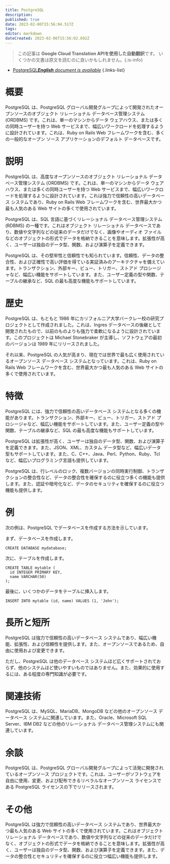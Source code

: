 ```yaml
---
title: PostgreSQL
description: 
published: true
date: 2023-02-06T15:56:04.517Z
tags: 
editor: markdown
dateCreated: 2023-02-06T15:56:02.692Z
---
```


> この記事は **Google Cloud Translation APIを使用した自動翻訳**です。
いくつかの文書は原文を読むのに良いかもしれません。{.is-info}



- [PostgreSQL***English** document is available*](/en/Knowledge-base/Dictionary/postgresql)
{.links-list}


# 概要
PostgreSQL は、PostgreSQL グローバル開発グループによって開発されたオープンソースのオブジェクト リレーショナル データベース管理システム (ORDBMS) です。これは、単一のマシンからデータ ウェアハウス、または多くの同時ユーザーを持つ Web サービスまで、幅広いワークロードを処理するように設計されています。これは、Ruby on Rails Web フレームワークを含む、多くの一般的なオープン ソース アプリケーションのデフォルト データベースです。

# 説明
PostgreSQL は、高度なオープンソースのオブジェクト リレーショナル データベース管理システム (ORDBMS) です。これは、単一のマシンからデータ ウェアハウス、または多くの同時ユーザーを持つ Web サービスまで、幅広いワークロードを処理するように設計されています。これは強力で信頼性の高いデータベース システムであり、Ruby on Rails Web フレームワークを含む、世界最大かつ最も人気のある Web サイトの多くで使用されています。

PostgreSQL は、SQL 言語に基づくリレーショナル データベース管理システム (RDBMS) の一種です。これはオブジェクト リレーショナル データベースであり、数値や文字列などの従来のデータだけでなく、画像やオーディオ ファイルなどのオブジェクトの形式でデータを格納できることを意味します。拡張性が高く、ユーザーは独自のデータ型、関数、および演算子を定義できます。

PostgreSQL は、その堅牢性と信頼性でも知られています。信頼性、データの整合性、および正確性で高い評価を得ている実証済みのアーキテクチャを備えています。トランザクション、外部キー、ビュー、トリガー、ストアド プロシージャなど、幅広い機能をサポートしています。また、ユーザー定義の型や関数、テーブルの継承など、SQL の最も高度な機能もサポートしています。

# 歴史
PostgreSQL は、もともと 1986 年にカリフォルニア大学バークレー校の研究プロジェクトとして作成されました。これは、Ingres データベースの後継として開発されたもので、以前のものよりも強力で柔軟になるように設計されています。このプロジェクトは Michael Stonebraker が主導し、ソフトウェアの最初のバージョンは 1989 年にリリースされました。

それ以来、PostgreSQL の人気が高まり、現在では世界で最も広く使用されているオープンソース データベース システムとなっています。これは、Ruby on Rails Web フレームワークを含む、世界最大かつ最も人気のある Web サイトの多くで使用されています。

# 特徴
PostgreSQL には、強力で信頼性の高いデータベース システムとなる多くの機能があります。トランザクション、外部キー、ビュー、トリガー、ストアド プロシージャなど、幅広い機能をサポートしています。また、ユーザー定義の型や関数、テーブルの継承など、SQL の最も高度な機能もサポートしています。

PostgreSQL は拡張性が高く、ユーザーは独自のデータ型、関数、および演算子を定義できます。また、JSON、XML、カスタム データ型など、幅広いデータ型もサポートしています。また、C、C++、Java、Perl、Python、Ruby、Tcl など、幅広いプログラミング言語も提供しています。

PostgreSQL は、行レベルのロック、複数バージョンの同時実行制御、トランザクションの整合性など、データの整合性を確保するのに役立つ多くの機能も提供します。また、認証や暗号化など、データのセキュリティを確保するのに役立つ機能も提供します。

# 例
次の例は、PostgreSQL でデータベースを作成する方法を示しています。

まず、データベースを作成します。

```
CREATE DATABASE mydatabase;
```

次に、テーブルを作成します。

```
CREATE TABLE mytable (
  id INTEGER PRIMARY KEY,
  name VARCHAR(50)
);
```

最後に、いくつかのデータをテーブルに挿入します。

```
INSERT INTO mytable (id, name) VALUES (1, 'John');
```

# 長所と短所
PostgreSQL は強力で信頼性の高いデータベース システムであり、幅広い機能、拡張性、および信頼性を提供します。また、オープンソースであるため、自由に使用および変更できます。

ただし、PostgreSQL は他のデータベース システムほど広くサポートされておらず、他のシステムほど使いやすいものではありません。また、効果的に使用するには、ある程度の専門知識が必要です。

# 関連技術
PostgreSQL は、MySQL、MariaDB、MongoDB などの他のオープンソース データベース システムに関連しています。また、Oracle、Microsoft SQL Server、IBM DB2 などの他のリレーショナル データベース管理システムにも関連しています。

# 余談
PostgreSQL は、PostgreSQL グローバル開発グループによって活発に開発されているオープンソース プロジェクトです。これは、ユーザーがソフトウェアを自由に使用、変更、および配布できるリベラルなオープンソース ライセンスである PostgreSQL ライセンスの下でリリースされます。

# その他
PostgreSQL は強力で信頼性の高いデータベース システムであり、世界最大かつ最も人気のある Web サイトの多くで使用されています。これはオブジェクト リレーショナル データベースであり、数値や文字列などの従来のデータだけでなく、オブジェクトの形式でデータを格納できることを意味します。拡張性が高く、ユーザーは独自のデータ型、関数、および演算子を定義できます。また、データの整合性とセキュリティを確保するのに役立つ幅広い機能も提供します。